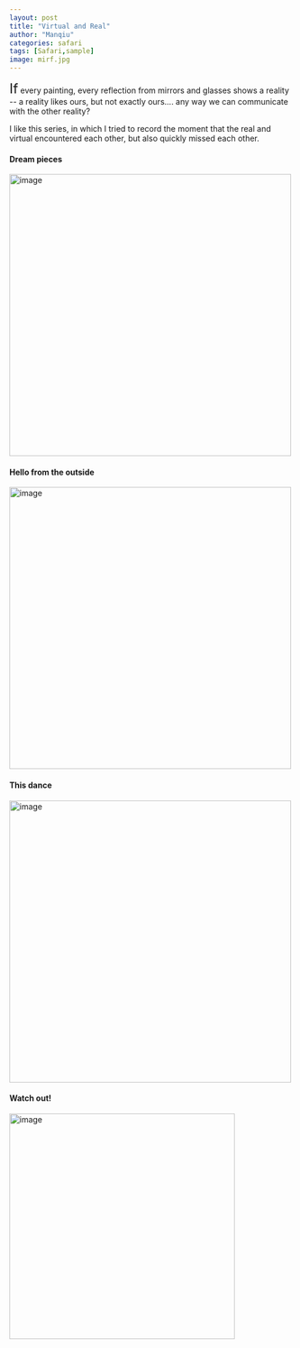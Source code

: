 ```yaml
---
layout: post
title: "Virtual and Real"
author: "Manqiu"
categories: safari
tags: [Safari,sample]
image: mirf.jpg
---
```


<span style="font-size:24px;">If</span> every painting, every reflection from mirrors and glasses shows a reality -- a reality likes ours, but not exactly ours.... any way we can communicate with the other reality?

I like this series, in which I tried to record the moment that the real and virtual encountered each other, but also quickly missed each other.

#### Dream pieces

<img src="/photo/assets/img/mir.JPG" alt="image" width="500px">

#### Hello from the outside

<img src="/photo/assets/img/mir1.JPG" alt="image" width="500px">

<!-- <img src="/photo/assets/img/mir2.JPG" alt="image" width="500px"> -->

#### This dance

<img src="/photo/assets/img/mir3.JPG" alt="image" width="500px">

<!-- <img src="/photo/assets/img/mir4.JPG" alt="image" width="500px"> -->

#### Watch out!

<img src="/photo/assets/img/mir5.JPG" alt="image" width="400px">
